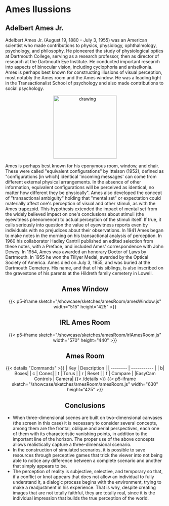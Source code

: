 # Ames Ilussions

## Adelbert Ames Jr.

Adelbert Ames Jr. (August 19, 1880 – July 3, 1955) was an American scientist who made contributions to physics, physiology, ophthalmology, psychology, and philosophy. He pioneered the study of physiological optics at Dartmouth College, serving as a research professor, then as director of research at the Dartmouth Eye Institute. He conducted important research into aspects of binocular vision, including cyclophoria and aniseikonia. Ames is perhaps best known for constructing illusions of visual perception, most notably the Ames room and the Ames window. He was a leading light in the Transactionalist School of psychology and also made contributions to social psychology.

<center><img src="https://upload.wikimedia.org/wikipedia/commons/2/2e/Adelbert_Ames_b1880.jpg" alt="drawing" width="200"/></center>

Ames is perhaps best known for his eponymous room, window, and chair. These were called "equivalent configurations" by Ittelson (1952), defined as "configurations [in which] identical 'incoming messages' can come from different external physical arrangements. In the absence of other information, equivalent configurations will be perceived as identical, no matter how different they be physically".
Ames also developed the concept of "transactional ambiguity" holding that "mental set" or expectation could materially affect one's perception of visual and other stimuli, as with the Ames trapezoid. This hypothesis extended the impact of mental set from the widely believed impact on one's conclusions about stimuli (the eyewitness phenomenon) to actual perception of the stimuli itself. If true, it calls seriously into question the value of eyewitness reports even by individuals with no prejudices about their observations. In 1941 Ames began to make notes in the morning on his transactional analysis of perception. In 1960 his collaborator Hadley Cantril published an edited selection from these notes, with a Preface, and included Ames' correspondence with John Dewey.
In 1954, Ames was awarded an honorary Doctor of Laws by Dartmouth. In 1955 he won the Tillyer Medal, awarded by the Optical Society of America. Ames died on July 3, 1955, and was buried at the Dartmouth Cemetery. His name, and that of his siblings, is also inscribed on the gravestone of his parents at the Hildreth family cemetery in Lowell.

<center>

## Ames Window

{{< p5-iframe sketch="/showcase/sketches/amesRoom/amesWindow.js" width="515" height="425" >}}

## IRL Ames Room

{{< p5-iframe sketch="/showcase/sketches/amesRoom/irlAmesRoom.js" width="570" height="440" >}}

## Ames Room

{{< details "Commands" >}}
| Key | Description |
| -------- | ----------- |
| b| Boxes|
| c | Cones|
| t | Torus |
| r | Reset |
| f | Compare |
|EasyCam Controls | Camera|
{{< /details >}}
{{< p5-iframe sketch="/showcase/sketches/amesRoom/amesRoom.js" width="630" height="425" >}}

## Conclusions

</center>
<ul>
  <li>When three-dimensional scenes are built on two-dimensional canvases (the screen in this case) it is necessary to consider several concepts, among them are the frontal, oblique and aerial perspectives, each one of them with its characteristic vanishing points, in addition to the important line of the horizon. The proper use of the above concepts allows realistically capture a three-dimensional scenario.</li>

  <li>In the construction of simulated scenarios, it is possible to save resources through perceptive games that trick the viewer into not being able to notice any difference between a complete scenario and another that simply appears to be.</li>
  
  <li>The perception of reality is subjective, selective, and temporary so that, if a conflict or knot appears that does not allow an individual to fully understand it, a dialogic process begins with the environment, trying to make a readjustment in his experience. That is why, despite creating images that are not totally faithful, they are totally real, since it is the individual impression that builds the true perception of the world.</li>
</ul>
